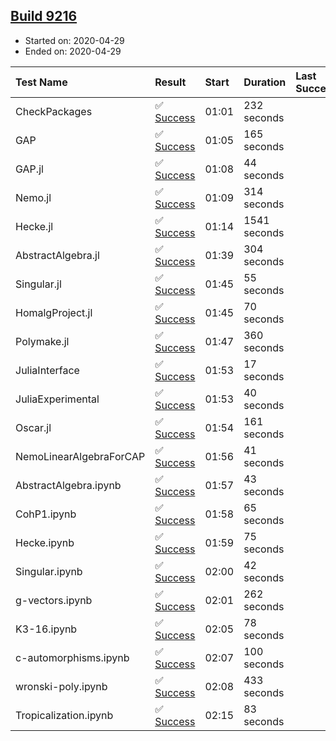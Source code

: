 ## [Build 9216](https://oscarci.mathematik.uni-kl.de/job/oscar/9216/)

* Started on: 2020-04-29
* Ended on: 2020-04-29

| Test Name    | Result | Start | Duration | Last Success | First Failure |
|:-------------|:-------|:------|:---------|:-------------|:--------------|
| CheckPackages | ✅ [Success](https://oscarci.mathematik.uni-kl.de/job/oscar/9216/artifact/logs/build-9216/CheckPackages.log) | 01:01 | 232 seconds |  |  |
| GAP | ✅ [Success](https://oscarci.mathematik.uni-kl.de/job/oscar/9216/artifact/logs/build-9216/GAP.log) | 01:05 | 165 seconds |  |  |
| GAP.jl | ✅ [Success](https://oscarci.mathematik.uni-kl.de/job/oscar/9216/artifact/logs/build-9216/GAP.jl.log) | 01:08 | 44 seconds |  |  |
| Nemo.jl | ✅ [Success](https://oscarci.mathematik.uni-kl.de/job/oscar/9216/artifact/logs/build-9216/Nemo.jl.log) | 01:09 | 314 seconds |  |  |
| Hecke.jl | ✅ [Success](https://oscarci.mathematik.uni-kl.de/job/oscar/9216/artifact/logs/build-9216/Hecke.jl.log) | 01:14 | 1541 seconds |  |  |
| AbstractAlgebra.jl | ✅ [Success](https://oscarci.mathematik.uni-kl.de/job/oscar/9216/artifact/logs/build-9216/AbstractAlgebra.jl.log) | 01:39 | 304 seconds |  |  |
| Singular.jl | ✅ [Success](https://oscarci.mathematik.uni-kl.de/job/oscar/9216/artifact/logs/build-9216/Singular.jl.log) | 01:45 | 55 seconds |  |  |
| HomalgProject.jl | ✅ [Success](https://oscarci.mathematik.uni-kl.de/job/oscar/9216/artifact/logs/build-9216/HomalgProject.jl.log) | 01:45 | 70 seconds |  |  |
| Polymake.jl | ✅ [Success](https://oscarci.mathematik.uni-kl.de/job/oscar/9216/artifact/logs/build-9216/Polymake.jl.log) | 01:47 | 360 seconds |  |  |
| JuliaInterface | ✅ [Success](https://oscarci.mathematik.uni-kl.de/job/oscar/9216/artifact/logs/build-9216/JuliaInterface.log) | 01:53 | 17 seconds |  |  |
| JuliaExperimental | ✅ [Success](https://oscarci.mathematik.uni-kl.de/job/oscar/9216/artifact/logs/build-9216/JuliaExperimental.log) | 01:53 | 40 seconds |  |  |
| Oscar.jl | ✅ [Success](https://oscarci.mathematik.uni-kl.de/job/oscar/9216/artifact/logs/build-9216/Oscar.jl.log) | 01:54 | 161 seconds |  |  |
| NemoLinearAlgebraForCAP | ✅ [Success](https://oscarci.mathematik.uni-kl.de/job/oscar/9216/artifact/logs/build-9216/NemoLinearAlgebraForCAP.log) | 01:56 | 41 seconds |  |  |
| AbstractAlgebra.ipynb | ✅ [Success](https://oscarci.mathematik.uni-kl.de/job/oscar/9216/artifact/logs/build-9216/AbstractAlgebra.ipynb.log) | 01:57 | 43 seconds |  |  |
| CohP1.ipynb | ✅ [Success](https://oscarci.mathematik.uni-kl.de/job/oscar/9216/artifact/logs/build-9216/CohP1.ipynb.log) | 01:58 | 65 seconds |  |  |
| Hecke.ipynb | ✅ [Success](https://oscarci.mathematik.uni-kl.de/job/oscar/9216/artifact/logs/build-9216/Hecke.ipynb.log) | 01:59 | 75 seconds |  |  |
| Singular.ipynb | ✅ [Success](https://oscarci.mathematik.uni-kl.de/job/oscar/9216/artifact/logs/build-9216/Singular.ipynb.log) | 02:00 | 42 seconds |  |  |
| g-vectors.ipynb | ✅ [Success](https://oscarci.mathematik.uni-kl.de/job/oscar/9216/artifact/logs/build-9216/g-vectors.ipynb.log) | 02:01 | 262 seconds |  |  |
| K3-16.ipynb | ✅ [Success](https://oscarci.mathematik.uni-kl.de/job/oscar/9216/artifact/logs/build-9216/K3-16.ipynb.log) | 02:05 | 78 seconds |  |  |
| c-automorphisms.ipynb | ✅ [Success](https://oscarci.mathematik.uni-kl.de/job/oscar/9216/artifact/logs/build-9216/c-automorphisms.ipynb.log) | 02:07 | 100 seconds |  |  |
| wronski-poly.ipynb | ✅ [Success](https://oscarci.mathematik.uni-kl.de/job/oscar/9216/artifact/logs/build-9216/wronski-poly.ipynb.log) | 02:08 | 433 seconds |  |  |
| Tropicalization.ipynb | ✅ [Success](https://oscarci.mathematik.uni-kl.de/job/oscar/9216/artifact/logs/build-9216/Tropicalization.ipynb.log) | 02:15 | 83 seconds |  |  |
